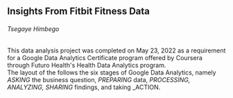 ## Insights From Fitbit Fitness Data
###### _Tsegaye Himbego_
This data analysis project was completed on May 23, 2022 as a requirement for a Google Data Analytics Certificate program offered by Coursera through Futuro Health's Health Data Analytics program. <br />
The layout of the follows the six stages of Google Data Analytics, namely _ASKING_ the business question, _PREPARING_ data, _PROCESSING,_ _ANALYZING,_ _SHARING_ findings, and taking _ACTION.
